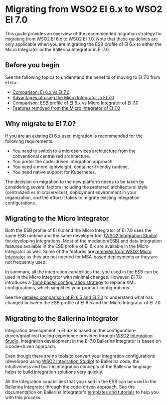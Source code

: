 # Migrating from WSO2 EI 6.x to WSO2 EI 7.0

This guide provides an overview of the recommended migration strategy for migrating from WSO2 EI 6.x to WSO2 EI 7.0. Note that these guidelines are only applicable when you are migrating the ESB profile of EI 6.x to either the Micro Integrator or the Ballerina Integrator in EI 7.0.

## Before you begin

See the following topics to understand the benefits of moving to EI 7.0 from EI 6.x:

-   [Comparison: EI 6.x vs EI 7.0](../../../references/comparisong-mi7-ei6xx/#comparison-wso2-ei-6xx-vs-wso2-ei-700)
-   [Advantages of using the Micro Integrator in EI 7.0](../../../references/comparisong-mi7-ei6xx/#advantages-of-using-the-micro-integrator-in-ei-70)
-   [Comparison: ESB profile of EI 6.x vs Micro Integrator of EI 7.0](../../../references/comparisong-mi7-ei6xx/#comparison-esb-profile-of-ei-6x-vs-micro-integrator-of-ei-70)
-   [Features removed from the Micro Integrator of EI 7.0](../../../references/comparisong-mi7-ei6xx/#features-removed-from-the-micro-integrator-of-ei-70)

## Why migrate to EI 7.0?

If you are an existing EI 6.x user, migration is recommended for the following requirements:
 
-   You need to switch to a microservices architecture from the conventional centralized architecture.
-   You prefer the code-driven integration approach.
-   You need a more lightweight, container-friendly runtime.
-   You need native support for Kubernetes.
   
The decision on migration to the new platform needs to be taken by considering several factors including the preferred architectural style (centralized vs microservices), deployment environment in your organization, and the effort it takes to migrate existing integration configurations.

## Migrating to the Micro Integrator 
 
Both the ESB profile of EI 6.x and the Micro Integrator of EI 7.0 uses the same ESB runtime and the same developer tool ([WSO2 Integration Studio](../../../develop/WSO2-Integration-Studio)) for developing integrations. Most of the mediation(ESB) and data integration features available in the ESB profile of EI 6.x are available in the Micro Integrator as well. Some of the features are [removed from WSO2 Micro Integrator](../../../references/comparisong-mi7-ei6xx/#features-removed-from-the-micro-integrator-of-ei-70) as they are not needed for MSA-based deployments or they are not frequently used.

In summary, all the integration capabilities that you used in the ESB can be used in the Micro Integrator with minimal changes. However, EI 7.0 introduces a [Toml-based configuration strategy](../../../references/config-catalog) to replace XML configurations, which simplifies your product configurations.
 
See the [detailed comparison of EI 6.5 and EI 7.0](../../../references/comparisong-mi7-ei6xx) to understand what has changed between the ESB profile of EI 6.5 and the Micro Integrator of EI 7.0.

## Migrating to the Ballerina Integrator
 
Integration development in EI 6.x is based on the configuration-driven/graphical tooling experience provided through [WSO2 Integration Studio](../../../develop/WSO2-Integration-Studio). Integration development in the EI 7.0 Ballerina Integrator is based on a code-driven approach. 
 
Even though there are no tools to convert your integration configurations (developed using [WSO2 Integration Studio](../../../develop/WSO2-Integration-Studio)) to Ballerina code, the intuitiveness and built-in integration concepts of the Ballerina language helps to build integration solutions very quickly. 
 
All the integration capabilities that you used in the ESB can be used in the Ballerina Integrator through the code-driven approach. See the documentation on Ballerina Integrator's [templates and tutorials](https://ei.docs.wso2.com/en/latest/ballerina-integrator/learn/use-cases/) to help you with this process.

